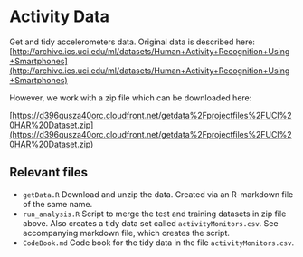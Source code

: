 # Activity Data
Get and tidy accelerometers data. Original data is described here:
[http://archive.ics.uci.edu/ml/datasets/Human+Activity+Recognition+Using+Smartphones](http://archive.ics.uci.edu/ml/datasets/Human+Activity+Recognition+Using+Smartphones)

However, we work with a zip file which can be downloaded here:

[https://d396qusza40orc.cloudfront.net/getdata%2Fprojectfiles%2FUCI%20HAR%20Dataset.zip](https://d396qusza40orc.cloudfront.net/getdata%2Fprojectfiles%2FUCI%20HAR%20Dataset.zip)
## Relevant files

* `getData.R` Download and unzip the data. Created via an R-markdown file of the same name.
* `run_analysis.R` Script to merge the test and training datasets in zip file above. Also creates a tidy data set called `activityMonitors.csv`. See accompanying markdown file, which creates the script.
* `CodeBook.md` Code book for the tidy data in the file `activityMonitors.csv`.

